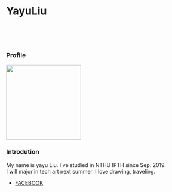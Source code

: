
<!DOCTYPE html>

<html>


 
<head>
</head>

<h1>YayuLiu</h1>

<div style="width: 100px; height:50px; background-color:;"></div>
	
<body>
	
  <h3>Profile</h3>
  <img width="200" src="https://scontent.ftpe8-4.fna.fbcdn.net/v/t1.0-9/69638577_1724845367659912_311887549939318784_o.jpg?_nc_cat=110&_nc_ohc=0Sc2LHwEinoAQlmt6DHpfsBWYYyPZvx7JEBVCvFHQ-edmq-hd75QHtESA&_nc_ht=scontent.ftpe8-4.fna&oh=57fc306e61bcda6af879568f6f5cbc51&oe=5E9F8384">



<h3>Introdution</h3>
<p>My name is yayu Liu. I've studied in NTHU IPTH since Sep. 2019.<br >
I will major in tech art next summer. I love drawing, traveling.<br >
</p>

<ul style=''>
    <li><a href="https://www.facebook.com/alice.smile.90">FACEBOOK</a></li>
</ul>

</body>

</html>


